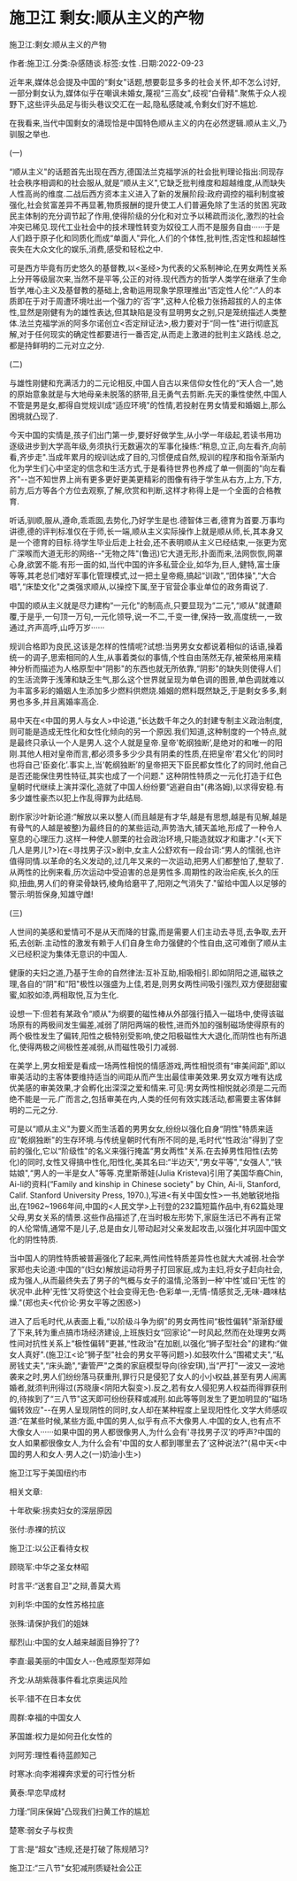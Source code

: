 # 施卫江  剩女:顺从主义的产物

施卫江:剩女:顺从主义的产物

作者:施卫江.分类:杂感随谈.标签:女性 .日期:2022-09-23

近年来,媒体总会提及中国的“剩女"话题,想要彰显多多的社会关怀,却不怎么讨好,一部分剩女认为,媒体似乎在嘲讽未婚女,蔑视“三高女",歧视“白骨精".聚焦于众人视野下,这些评头品足与街头巷议交汇在一起,隐私感陡减,令剩女们好不尴尬.

在我看来,当代中国剩女的涌现恰是中国特色顺从主义的内在必然逻辑.顺从主义,乃驯服之举也.

(一)

“顺从主义"的话题首先出现在西方,德国法兰克福学派的社会批判理论指出:同现存社会秩序相调和的社会服从,就是“顺从主义",它缺乏批判维度和超越维度,从而缺失人性高尚的维度.二战后西方资本主义进入了新的发展阶段:政府调控的福利制度被强化,社会贫富差异不再显著,物质报酬的提升使工人们普遍免除了生活的贫困.宪政民主体制的充分调节起了作用,使得阶级的分化和对立予以稀疏而淡化,激烈的社会冲突已稀见.现代工业社会中的技术理性转变为奴役工人而不是服务自由······于是人们趋于原子化和同质化而成“单面人"异化,人们的个体性,批判性,否定性和超越性丧失在大众文化的娱乐,消费,感受和轻松之中.

可是西方毕竟有历史悠久的基督教,以<圣经>为代表的父系制神论,在男女两性关系上分开等级层次来,当然不是平等,公正的对待.现代西方的哲学人类学在继承了生命哲学,唯心主义及基督教的基础上,舍勒运用现象学原理推出“否定性人伦":“人的本质即在于对于周遭环境吐出一个强力的'否’字",这种人伦极力张扬超拔的人的主体性,显然是刚健有为的雄性表达,但其缺陷是没有显明男女之别,只是笼统描述人类整体.法兰克福学派的阿多尔诺创立<否定辩证法>,极力要对于“同一性"进行彻底瓦解,对于任何现实的确定性都要进行一番否定,从而走上激进的批判主义路线.总之,都是持鲜明的二元对立之分.

(二)

与雄性刚健和充满活力的二元论相反,中国人自古以来信仰女性化的“天人合一",她的原始意象就是与大地母亲未脱落的脐带,且无勇气去剪断.先天的秉性使然,中国人不管是男是女,都得自觉规训成“适应环境"的性情,若投射在男女情爱和婚姻上,那么困境就凸现了.

今天中国的实情是,孩子们出门第一步,要好好做学生,从小学一年级起,若读书用功逐级进步到大学高年级,务须执行无数遍次的军事化操练:“稍息,立正,向左看齐,向前看,齐步走".当成年累月的规训达成了目的,习惯便成自然,规训的程序和指令渐渐内化为学生们心中坚定的信念和生活方式,于是看待世界也养成了单一侧面的“向左看齐"--岂不知世界上尚有更多更好更美更精彩的图像有待于学生从右方,上方,下方,前方,后方等各个方位去观察,了解,欣赏和判断,这样才称得上是一个全面的合格教育.

听话,驯顺,服从,遵命,乖乖囡,去势化,乃好学生是也.德智体三者,德育为首要.万事均讲德,德的评判标准仅在于师,长一端,顺从主义实际操作上就是顺从师,长,其本身又是一个德育的目标.待学生毕业后走上社会,还不表明顺从主义已经结束,一张更为宽广深喉而大道无形的网络--“无物之阵"(鲁迅)它大道无形,扑面而来,法网恢恢,网罩心身,欲罢不能.有形一面的如,当代中国的许多私营企业,如华为,巨人,健特,富士康等等,其老总们嗜好军事化管理模式,过一把土皇帝瘾,搞起“训政",“团体操",“大合唱",“床垫文化"之类强求顺从,以操控下属,至于官营企事业单位的政务甭说了.

中国的顺从主义就是尽力建构“一元化"的制高点,只要显现为“二元",“顺从"就遭颠覆,于是乎,一句顶一万句,一元化领导,说一不二,千变一律,保持一致,高度统一,一致通过,齐声高呼,山呼万岁······

规训合格即为良民,这该是怎样的性情呢?试想:当男男女女都说着相似的话语,操着统一的调子,思索相同的人生,从事着类似的事情,个性自由荡然无存,被荣格用来精神分析而描述为人格原型中“阴影"的东西也就无所依靠,“阴影"的缺失则使得人们的生活流弊于浅薄和缺乏生气,那么这个世界就呈现为单色调的图景,单色调就难以为丰富多彩的婚姻人生添加多少燃料供燃烧.婚姻的燃料既然缺乏,于是剩女多多,剩男也多多,并且离婚率高企.

易中天在<中国的男人与女人>中论道,“长达数千年之久的封建专制主义政治制度,则可能是造成无性化和女性化倾向的另一个原因.我们知道,这种制度的一个特点,就是最终只承认一个人是男人.这个人就是皇帝.皇帝'乾纲独断’,是绝对的和唯一的阳刚.其他人相对皇帝而言,都必须多多少少具有阴柔的性质,在把皇帝'君父化’的同时也将自己'臣妾化’.事实上,当'乾纲独断’的皇帝把天下臣民都女性化了的同时,他自己是否还能保住男性特征,其实也成了一个问题." 这种阴性特质之一元化打造于红色皇朝时代继续上演并深化,造就了中国人纷纷要“逃避自由"(弗洛姆),以求得安稳.有多少雄性豪杰以犯上作乱得罪为此结局.

剧作家沙叶新论道:“解放以来以整人(而且越是有才华,越是有思想,越是有见解,越是有骨气的人越是被整)为最终目的的某些运动,声势浩大,铺天盖地,形成了一种令人窒息的心理压力.这样一种使人颤栗的社会政治环境,只能造就奴才和庸才."(<天下几人是男儿?>)在<寻找男子汉>剧中,女主人公舒欢有一段台词:“男人的懦弱,也许值得同情.以革命的名义发动的,过几年又来的一次运动,把男人们都整怕了,整软了.从两性的比例来看,历次运动中受迫害的总是男性多.周期性的政治疟疾,长久的压抑,扭曲,男人们的脊梁骨缺钙,棱角给磨平了,阳刚之气消失了."留给中国人以足够的警示:明哲保身,知雄守雌!

(三)

人世间的美感和爱情可不是从天而降的甘露,而是需要人们主动去寻觅,去争取,去开拓,去创新.主动性的激发有赖于人们自身生命力强健的个性自由,这可难倒了顺从主义已经积淀为集体无意识的中国人.

健康的夫妇之道,乃基于生命的自然律法:互补互助,相吸相引.即如阴阳之道,磁铁之理,各自的“阴"和“阳"极性以强盛为上佳,若是,则男女两性间吸引强烈,双方便甜甜蜜蜜,如胶如漆,两相取悦,互为生化.

设想一下:但若有某政令“顺从"为纲要的磁性棒从外部强行插入一磁场中,使得该磁场原有的两极间发生偏差,减弱了阴阳两端的极性,进而外加的强制磁场使得原有的两个极性发生了偏转,阳性之极特别受影响,使之阳极磁性大大退化,而阴性也有所退化,使得两极之间极性差减弱,从而磁性吸引力减弱.

在美学上,男女相爱是看成一场两性相悦的情感游戏,两性相悦须有“审美间距",即以审美活动的主客体要维持适当的间距从而产生出最佳审美效果.男女双方唯有达成优美感的审美效果,才会孵化出深深之爱和情来.可见:男女两性相悦就必须是二元而绝不能是一元.广而言之,包括审美在内,人类的任何有效实践活动,都需要主客体鲜明的二元之分.

可是以“顺从主义"为要义而生活着的男男女女,纷纷以强化自身“阴性"特质来适应“乾纲独断"的生存环境.与传统皇朝时代有所不同的是,毛时代“性政治"得到了空前的强化,它以“阶级性"的名义来强行掩盖“男女两性"关系.在去掉男性阳性(去势化)的同时,女性又得搞中性化,阳性化,美其名曰:“半边天",“男女平等",“女强人",“铁姑娘",“男人的一半是女人"等等.克里斯蒂娃(Julia Kristeva)引用了美国华裔Chin, Ai-li的资料(“Family and kinship in Chinese society" by Chin, Ai-li, Stanford, Calif. Stanford University Press, 1970.),写进<有关中国女性>一书,她敏锐地指出,在1962~1966年间,中国的<人民文学>上刊登的232篇短篇作品中,有62篇处理父母,男女关系的情景.这些作品描述了,在当时极左形势下,家庭生活已不再有正常的人伦常情,通常不是儿子,总是由女儿带动起对父亲发起攻击,以强化并巩固中国文化的阴性特质.

当中国人的阴性特质被普遍强化了起来,两性间性特质差异性也就大大减弱.社会学家郑也夫论道:中国的“(妇女)解放运动将男子打回家庭,成为主妇,将女子赶向社会,成为强人,从而最终失去了男子的气概与女子的温情,沦落到一种'中性’或曰'无性’的状况中.此种'无性’又将使这个社会变得无色-色彩单一,无情-情感贫乏,无味-趣味枯燥."(郑也夫<代价论·男女平等之困惑>)

进入了后毛时代,从表面上看,“以阶级斗争为纲"的男女两性间“极性偏转"渐渐舒缓了下来,转为重点搞市场经济建设,上班族妇女“回家论"一时风起,然而在处理男女两性间对抗性关系上“极性偏转"更甚,“性政治"在加剧,以强化“狮子型社会"的建构:“做女人真好".(施卫江<论“狮子型"社会的男女平等问题>).如鼓吹什么“围裙丈夫",“私房钱丈夫",“床头跪",“妻管严"之类的家庭模型导向(徐安琪),当“严打"一波又一波地袭来之时,男人们纷纷落马获重刑,罪行只是侵犯了女人的小小权益,甚至有男人闹离婚者,就须判刑得过(苏晓康<阴阳大裂变>).反之,若有女人侵犯男人权益而得罪获刑的,待挨到了“三八节"这天即可纷纷获释或减刑.如此等等则发生了更加明显的“磁场偏转效应"--在男人呈现阴性的同时,女人却在某种程度上呈现阳性化.文学大师感叹道:“在某些时候,某些方面,中国的男人,似乎有点不大像男人.中国的女人,也有点不大像女人······如果中国的男人都很像男人,为什么会有'寻找男子汉’的呼声?中国的女人如果都很像女人,为什么会有'中国的女人都到哪里去了’这种说法?"(易中天<中国的男人和女人·男人之(一)奶油小生>)

施卫江写于美国纽约市



相关文章:

十年砍柴:拐卖妇女的深层原因

张付:赤裸的抗议

施卫江:以公正看待女权

顾晓军:中华之圣女林昭

时言平:“送套自卫"之辩,善莫大焉

刘利华:中国的女性苏格拉底

张殊:请保护我们的姐妹

鄢烈山:中国的女人越来越面目狰狞了?

李直:最美丽的中国女人--色戒原型郑萍如

齐戈:从胡紫薇事件看北京奥运风险

长平:错不在日本女优

周群:幸福的中国女人

茅国雄:权力是如何丑化女性的

刘阿芳:理性看待蓝颜知己

时寒冰:向李湘裸奔求爱的可行性分析

黄泰:早恋早成材

力瑾:“同床保姆"凸现我们扫黄工作的尴尬

楚寒:弱女子与权贵

丁言:是“超女"违规,还是打破了陈规陋习?

施卫江:“三八节"女犯减刑质疑社会公正